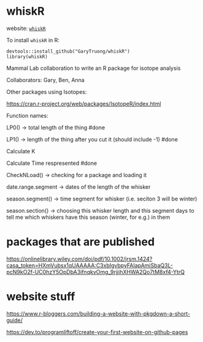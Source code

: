 # whiskR

website: [`whiskR`](https://GaryTruong.github.io/whiskR)

To install `whiskR` in R:

```
devtools::install_github("GaryTruong/whiskR")
library(whiskR)
```


Mammal Lab collaboration to write an R package for isotope analysis

Collaborators: Gary, Ben, Anna 



Other packages using Isotopes:

https://cran.r-project.org/web/packages/IsotopeR/index.html




Function names:

LP0() -> total length of the thing #done


LP1() -> length of the thing after you cut it (should include -1) #done


Calculate K


Calculate Time respresented #done




CheckNLoad() -> checking for a package and loading it


date.range.segment -> dates of the length of the whisker


season.segment() -> time segment for whisker (i.e. seciton 3 will be winter)


season.section() -> choosing this whisker length and this segment days to tell me which whiskers have this season (winter, for e.g.) in them



# packages that are published

https://onlinelibrary.wiley.com/doi/pdf/10.1002/jrsm.1424?casa_token=HXmVubsx1qUAAAAA:C3xbIgvbpyFAIapAmiSbaQ3L-pcN9kO2f-UC0hzY5OpDbA3ifnqkvOmg_9rjjihXHWA2Qo7tM8xf4-YtrQ

# website stuff

https://www.r-bloggers.com/building-a-website-with-pkgdown-a-short-guide/

https://dev.to/programliftoff/create-your-first-website-on-github-pages
